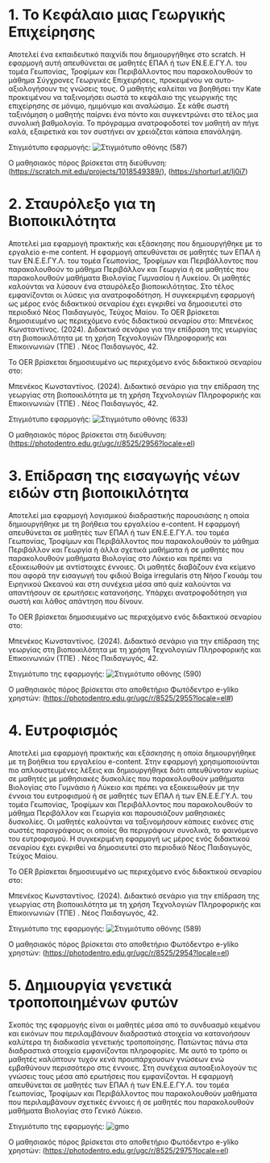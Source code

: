 # 1. Το Κεφάλαιο μιας Γεωργικής Επιχείρησης
Αποτελεί ένα εκπαιδευτικό παιχνίδι που δημιουργήθηκε στο scratch. Η εφαρμογή αυτή απευθύνεται σε μαθητές ΕΠΑΛ ή των ΕΝ.Ε.Ε.ΓΥ.Λ. του τομέα Γεωπονίας, Τροφίμων και Περιβάλλοντος που παρακολουθούν το μάθημα Σύγχρονες Γεωργικές Επιχειρήσεις, προκειμένου να αυτο-αξιολογήσουν τις γνώσεις τους. Ο μαθητής καλείται να βοηθήσει την Kate προκειμένου να ταξινομήσει σωστά το κεφάλαιο της γεωργικής της επιχείρησης σε μόνιμο, ημιμόνιμο και αναλώσιμο. Σε κάθε σωστή ταξινόμηση ο μαθητής παίρνει ένα πόντο και συγκεντρώνει στο τέλος μια συνολική βαθμολογία. Το πρόγραμμα ανατροφοδοτεί τον μαθητή αν πήγε καλά, εξαιρετικά και τον συστήνει αν χρειάζεται κάποια επανάληψη.

Στιγμιότυπο εφαρμογής: ![Στιγμιότυπο οθόνης (587)](https://github.com/kostasbenekos/geoponia-oers/assets/169405140/6e114517-936f-46f6-9322-6376c840fa70)


Ο μαθησιακός πόρος βρίσκεται στη διεύθυνση:(https://scratch.mit.edu/projects/1018549389/), (https://shorturl.at/Ij0i7)



# 2. Σταυρόλεξο για τη Βιοποικιλότητα
Αποτελεί μια εφαρμογή πρακτικής και εξάσκησης που δημιουργήθηκε με το εργαλείο e-me content. Η εφαρμογή απευθύνεται σε μαθητές των ΕΠΑΛ ή των ΕΝ.Ε.Ε.ΓΥ.Λ. του τομέα Γεωπονίας, Τροφίμων και Περιβάλλοντος που παρακολουθούν το μάθημα Περιβάλλον και Γεωργία ή σε μαθητές που παρακολουθούν μαθήματα Βιολογίας Γυμνασίου ή Λυκείου. Οι μαθητές καλούνται να λύσουν ένα σταυρόλεξο βιοποικιλότητας. Στο τέλος εμφανίζονται οι λύσεις για ανατροφοδότηση. H συγκεκριμένη εφαρμογή ως μέρος ενός διδακτικού σεναρίου έχει εγκριθεί να δημοσιευτεί στο περιοδικό Νέος Παιδαγωγός, Τεύχος Μαίου.
Το OER βρίσκεται δημοσιευμένο ως περιεχόμενο ενός διδακτικού σεναρίου στο:
Μπενέκος Κωνσταντίνος. (2024). Διδακτικό σενάριο για την επίδραση της γεωργίας στη βιοποικιλότητα με τη χρήση Τεχνολογιών Πληροφορικής και Επικοινωνιών (ΤΠΕ) . Νέος Παιδαγωγός, 42.

Το OER βρίσκεται δημοσιευμένο ως περιεχόμενο ενός διδακτικού σεναρίου στο:

Μπενέκος Κωνσταντίνος. (2024). Διδακτικό σενάριο για την επίδραση της γεωργίας στη βιοποικιλότητα με τη χρήση Τεχνολογιών Πληροφορικής και Επικοινωνιών (ΤΠΕ) . Νέος Παιδαγωγός, 42.

Στιγμιότυπο εφαρμογής: ![Στιγμιότυπο οθόνης (633)](https://github.com/kostasbenekos/geoponia-oers/assets/169405140/42c9b09d-14c4-4dca-bcdf-5f5bd454c49a)


Ο μαθησιακός πόρος βρίσκεται στη διεύθυνση:(https://photodentro.edu.gr/ugc/r/8525/2956?locale=el)



# 3. Επίδραση της εισαγωγής νέων ειδών στη βιοποικιλότητα
Αποτελεί μια εφαρμογή λογισμικού διαδραστικής παρουσιάσης η οποία δημιουργήθηκε με τη βοήθεια του εργαλείου e-content. H εφαρμογή απευθύνεται σε μαθητές των ΕΠΑΛ ή των ΕΝ.Ε.Ε.ΓΥ.Λ. του τομέα Γεωπονίας, Τροφίμων και Περιβάλλοντος που παρακολουθούν το μάθημα Περιβάλλον και Γεωργία ή άλλα σχετικά μαθήματα ή σε μαθητές που παρακολουθούν μαθήματα Βιολογίας στο Λύκειο και πρέπει να εξοικειωθούν με αντίστοιχες έννοιες. Οι μαθητές διαβάζουν ένα κείμενο που αφορά την εισαγωγή του φιδιού Boiga irregularis στη Νήσο Γκουάμ του Ειρηνικού Ωκεανού και στη συνέχεια μέσα από quiz καλούνται να απαντήσουν σε ερωτήσεις κατανοήσης. Υπάρχει ανατροφοδότηση για σωστή και λάθος απάντηση που δίνουν. 

Το OER βρίσκεται δημοσιευμένο ως περιεχόμενο ενός διδακτικού σεναρίου στο:

Μπενέκος Κωνσταντίνος. (2024). Διδακτικό σενάριο για την επίδραση της γεωργίας στη βιοποικιλότητα με τη χρήση Τεχνολογιών Πληροφορικής και Επικοινωνιών (ΤΠΕ) . Νέος Παιδαγωγός, 42.


Στιγμιότυπο της εφαρμογής: ![Στιγμιότυπο οθόνης (590)](https://github.com/kostasbenekos/geoponia-oers/assets/169405140/f7b0f695-a86d-4b99-a569-32a802cbbae0)


Ο μαθησιακός πόρος βρίσκεται στο αποθετήριο Φωτόδεντρο e-yliko χρηστών: (https://photodentro.edu.gr/ugc/r/8525/2955?locale=el#)



# 4. Ευτροφισμός
Αποτελεί μια εφαρμογή πρακτικής και εξάσκησης η οποία δημιουργήθηκε με τη βοήθεια του εργαλείου e-content. Στην εφαρμογή χρησιμοποιούνται πιο απλουστευμένες λέξεις και δημιουργήθηκε διότι απευθύνοταν κυρίως σε μαθητές με μαθησιακές δυσκολίες που παρακολουθούν μαθήματα Βιολογίας στο Γυμνάσιο ή Λύκειο και πρέπει να εξοικειωθούν με την έννοια του ευτροφισμού ή σε μαθητές των ΕΠΑΛ ή των ΕΝ.Ε.Ε.ΓΥ.Λ. του τομέα Γεωπονίας, Τροφίμων και Περιβάλλοντος που παρακολουθούν το μάθημα Περιβάλλον και Γεωργία και παρουσιάζουν μαθησιακές δυσκολίες. Οι μαθητές καλούνται να ταξινομήσουν κάποιες εικόνες στις σωστές παραγράφους οι οποίες θα περιγράφουν συνολικά, το φαινόμενο του ευτροφισμού. H συγκεκριμένη εφαρμογή ως μέρος ενός διδακτικού σεναρίου έχει εγκριθεί να δημοσιευτεί στο περιοδικό Νέος Παιδαγωγός, Τεύχος Μαίου.  

Το OER βρίσκεται δημοσιευμένο ως περιεχόμενο ενός διδακτικού σεναρίου στο:

Μπενέκος Κωνσταντίνος. (2024). Διδακτικό σενάριο για την επίδραση της γεωργίας στη βιοποικιλότητα με τη χρήση Τεχνολογιών Πληροφορικής και Επικοινωνιών (ΤΠΕ) . Νέος Παιδαγωγός, 42.


Στιγμιότυπο της εφαρμογής: ![Στιγμιότυπο οθόνης (589)](https://github.com/kostasbenekos/geoponia-oers/assets/169405140/f5882054-71f5-4d04-ba28-046f0b4529ea)


Ο μαθησιακός πόρος βρίσκεται στο αποθετήριο Φωτόδεντρο e-yliko χρηστών: (https://photodentro.edu.gr/ugc/r/8525/2954?locale=el)



# 5. Δημιουργία γενετικά τροποποιημένων φυτών
Σκοπός της εφαρμογής είναι οι μαθητές μέσα από το συνδυασμό κειμένου και εικόνων που περιλαμβάνουν διαδραστικά στοιχεία να κατανοήσουν καλύτερα τη διαδικασία γενετικής τροποποίησης. Πατώντας πάνω στα διαδραστικά στοιχεία εμφανίζονται πληροφορίες. Με αυτό το τρόπο οι μαθητές καλύπτουν τυχόν κενά προυπάρχουσων γνώσεων ενώ εμβαθύνουν περισσότερο στις έννοιες. Στη συνέχεια αυτοαξιολογούν τις γνώσεις τους μέσα από ερωτήσεις που εμφανίζονται. H εφαρμογή απευθύνεται σε μαθητές των ΕΠΑΛ ή των ΕΝ.Ε.Ε.ΓΥ.Λ. του τομέα Γεωπονίας, Τροφίμων και Περιβάλλοντος που παρακολουθούν μαθήματα που περιλαμβάνουν σχετικές έννοιες ή σε μαθητές που παρακολουθούν μαθήματα Βιολογίας στο Γενικό Λύκειο.

Στιγμιότυπο της εφαρμογής: ![gmo](https://github.com/kostasbenekos/geoponia-oers/assets/169405140/5e063280-44b3-4a02-9cf4-56f881c62754)

Ο μαθησιακός πόρος βρίσκεται στο αποθετήριο Φωτόδεντρο e-yliko χρηστών: (https://photodentro.edu.gr/ugc/r/8525/2975?locale=el)

